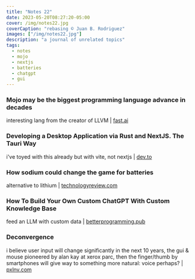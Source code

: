 ```yaml
---
title: "Notes 22"
date: 2023-05-20T08:27:20-05:00
cover: /img/notes22.jpg
coverCaption: "rebasing © Juan B. Rodriguez"
images: ["/img/notes22.jpg"]
description: "a journal of unrelated topics"
tags:
  - notes
  - mojo
  - nextjs
  - batteries
  - chatgpt
  - gui
---
```


### Mojo may be the biggest programming language advance in decades

interesting lang from the creator of LLVM | [fast.ai](https://www.fast.ai/posts/2023-05-03-mojo-launch.html)

### Developing a Desktop Application via Rust and NextJS. The Tauri Way

i've toyed with this already but with vite, not nextjs |  [dev.to](https://dev.to/valorsoftware/developing-a-desktop-application-via-rust-and-nextjs-the-tauri-way-2iin)

### How sodium could change the game for batteries

alternative to lithium |  [technologyreview.com](https://www.technologyreview.com/2023/05/11/1072865/how-sodium-could-change-the-game-for-batteries/)

### How To Build Your Own Custom ChatGPT With Custom Knowledge Base

feed an LLM with custom data |  [betterprogramming.pub](https://betterprogramming.pub/how-to-build-your-own-custom-chatgpt-with-custom-knowledge-base-4e61ad82427e)

### Deconvergence

i believe user input will change significantly in the next 10 years, the gui & mouse pioneered by alan kay at xerox parc, then the finger/thumb by smartphones will give way to something more natural: voice perhaps? |  [pxlnv.com](https://pxlnv.com/blog/deconvergence/)